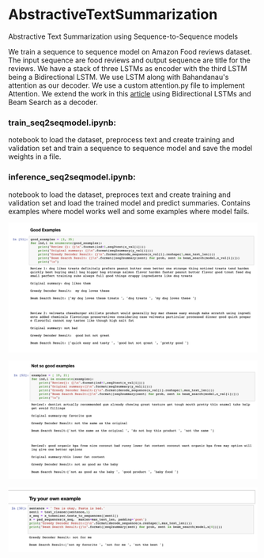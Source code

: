 # AbstractiveTextSummarization
Abstractive Text Summarization using Sequence-to-Sequence models

We train a sequence to sequence model on Amazon Food reviews dataset. The input sequence are food reviews and output sequence are title for the reviews. We have a stack of three LSTMs as encoder with the third LSTM being a Bidirectional LSTM. We use LSTM along with Bahandanau's attention as our decoder. We use a custom attention.py file to implement Attention. We extend the work in this [article](https://www.analyticsvidhya.com/blog/2019/06/comprehensive-guide-text-summarization-using-deep-learning-python/)  using Bidirectional LSTMs and Beam Search as a decoder. 

### train_seq2seqmodel.ipynb:
notebook to load the dataset, preprocess text and create training and validation set and train a sequence to sequence model and save the model weights in a file.

### inference_seq2seqmodel.ipynb:
notebook to load the dataset, preproces text and create training and validation set and load the trained model and predict summaries. Contains examples where model works well and some examples where model fails.

![Screenshot](https://github.com/SubratoChakravorty/AbstractiveTextSummarization/blob/master/figures/good_examples.png)

![Screenshot](https://github.com/SubratoChakravorty/AbstractiveTextSummarization/blob/master/figures/bad_examples.png)

![Screenshot](https://github.com/SubratoChakravorty/AbstractiveTextSummarization/blob/master/figures/try_your_own.png)
